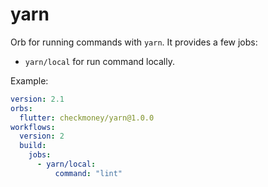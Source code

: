 # yarn

Orb for running commands with `yarn`. It provides a few jobs:
+ `yarn/local` for run command locally.

Example:

```yml
version: 2.1
orbs:
  flutter: checkmoney/yarn@1.0.0
workflows:
  version: 2
  build:
    jobs:
      - yarn/local:
          command: "lint"
```
